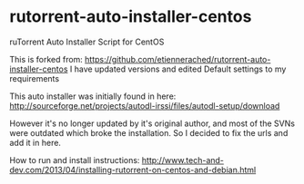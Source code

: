 rutorrent-auto-installer-centos
===============================

ruTorrent Auto Installer Script for CentOS

This is forked from: https://github.com/etiennerached/rutorrent-auto-installer-centos
I have updated versions and edited Default settings to my requirements 

This auto installer was initially found in here:
http://sourceforge.net/projects/autodl-irssi/files/autodl-setup/download

However it's no longer updated by it's original author, and most of the SVNs were outdated which broke the installation.
So I decided to fix the urls and add it in here.

How to run and install instructions:
http://www.tech-and-dev.com/2013/04/installing-rutorrent-on-centos-and-debian.html

